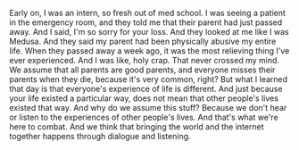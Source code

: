  Early on, I was an intern, so fresh out of med school. I was seeing a patient in the emergency room, and they told me that their parent had just passed away. And I said, I'm so sorry for your loss. And they looked at me like I was Medusa. And they said my parent had been physically abusive my entire life. When they passed away a week ago, it was the most relieving thing I've ever experienced. And I was like, holy crap. That never crossed my mind. We assume that all parents are good parents, and everyone misses their parents when they die, because it's very common, right? But what I learned that day is that everyone's experience of life is different. And just because your life existed a particular way, does not mean that other people's lives existed that way. And why do we assume this stuff? Because we don't hear or listen to the experiences of other people's lives. And that's what we're here to combat. And we think that bringing the world and the internet together happens through dialogue and listening.
